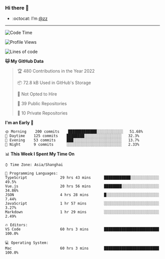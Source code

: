 ### Hi there 👋

- :octocat: I’m [@zz](https://github.com/holazz)

---

<!--START_SECTION:waka-->
![Code Time](http://img.shields.io/badge/Code%20Time-0%20secs-blue)

![Profile Views](http://img.shields.io/badge/Profile%20Views-4-blue)

![Lines of code](https://img.shields.io/badge/From%20Hello%20World%20I%27ve%20Written-736%20Thousand%20lines%20of%20code-blue)

**🐱 My GitHub Data** 

> 🏆 480 Contributions in the Year 2022
 > 
> 📦 72.8 kB Used in GitHub's Storage 
 > 
> 🚫 Not Opted to Hire
 > 
> 📜 39 Public Repositories 
 > 
> 🔑 10 Private Repositories  
 > 
**I'm an Early 🐤** 

```text
🌞 Morning    200 commits    █████████████░░░░░░░░░░░░   51.68% 
🌆 Daytime    125 commits    ████████░░░░░░░░░░░░░░░░░   32.3% 
🌃 Evening    53 commits     ███░░░░░░░░░░░░░░░░░░░░░░   13.7% 
🌙 Night      9 commits      ░░░░░░░░░░░░░░░░░░░░░░░░░   2.33%

```


📊 **This Week I Spent My Time On** 

```text
⌚︎ Time Zone: Asia/Shanghai

💬 Programming Languages: 
TypeScript               29 hrs 43 mins      ████████████░░░░░░░░░░░░░   49.5% 
Vue.js                   20 hrs 56 mins      ████████░░░░░░░░░░░░░░░░░   34.86% 
JSON                     4 hrs 28 mins       █░░░░░░░░░░░░░░░░░░░░░░░░   7.44% 
JavaScript               1 hr 57 mins        ░░░░░░░░░░░░░░░░░░░░░░░░░   3.27% 
Markdown                 1 hr 29 mins        ░░░░░░░░░░░░░░░░░░░░░░░░░   2.49%

🔥 Editors: 
VS Code                  60 hrs 3 mins       █████████████████████████   100.0%

💻 Operating System: 
Mac                      60 hrs 3 mins       █████████████████████████   100.0%

```


<!--END_SECTION:waka-->
